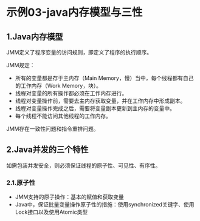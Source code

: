 # 示例03-java内存模型与三性

## 1.Java内存模型

JMM定义了程序变量的访问规则，即定义了程序的执行顺序。

JMM规定：
- 所有的变量都是存于主内存（Main Memory，慢）当中，每个线程都有自己的工作内存（Work Memory，块）。
- 线程对变量的所有操作都必须在工作内存进行。
- 线程对变量操作前，需要去主内存获取变量，并在工作内存中形成副本。
- 线程对变量操作完成之后，需要将变量副本更新到主内存的变量中。
- 每个线程不能访问其他线程的工作内存。

JMM存在一致性问题和指令重排问题。

## 2.Java并发的三个特性

如需包装并发安全，则必须保证线程的原子性、可见性、有序性。

### 2.1.原子性

- JMM支持的原子操作：基本的赋值和获取变量
- Java中，保证批量变量操作原子性的措施：使用synchronized关键字、使用Lock接口以及使用Atomic类型

